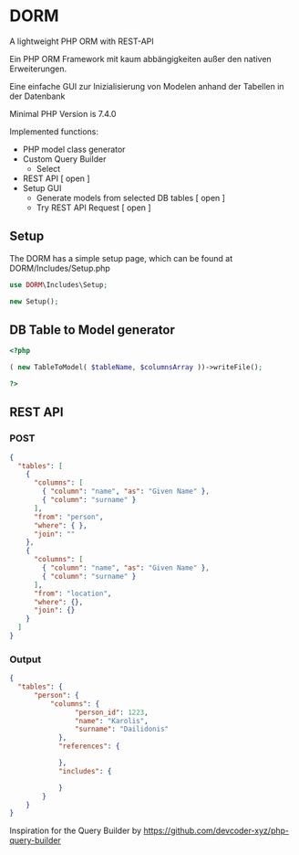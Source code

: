 # DORM
A lightweight PHP ORM with REST-API

Ein PHP ORM Framework mit kaum abbängigkeiten außer den nativen Erweiterungen.

Eine einfache GUI zur Inizialisierung von Modelen anhand der Tabellen in der Datenbank

Minimal PHP Version is 7.4.0

Implemented functions:
- PHP model class generator
- Custom Query Builder
  - Select
- REST API [ open ]
- Setup GUI
  - Generate models from selected DB tables [ open ]
  - Try REST API Request [ open ]


## Setup
The DORM has a simple setup page, which can be found at DORM/Includes/Setup.php


```php
use DORM\Includes\Setup;

new Setup();

```


## DB Table to Model generator
```php
<?php

( new TableToModel( $tableName, $columnsArray ))->writeFile();

?>
```

## REST API

### POST
```json
{
  "tables": [
    {
      "columns": [
        { "column": "name", "as": "Given Name" },
        { "column": "surname" }
      ],
      "from": "person",
      "where": { },
      "join": ""
    },
    {
      "columns": [
        { "column": "name", "as": "Given Name" },
        { "column": "surname" }
      ],
      "from": "location",
      "where": {},
      "join": {}
    }
  ]
}
```

### Output
```json
{
  "tables": {
      "person": {
          "columns": {
                "person_id": 1223,
                "name": "Karolis",
                "surname": "Dailidonis"
            },
            "references": {

            },
            "includes": {

            }
        }
    }      
}
```



Inspiration for the Query Builder by
https://github.com/devcoder-xyz/php-query-builder
